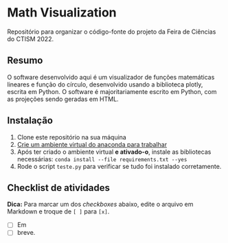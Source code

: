 # Math Visualization

Repositório para organizar o código-fonte do projeto da Feira de Ciências do CTISM 2022.

## Resumo

O software desenvolvido aqui é um visualizador de funções matemáticas lineares e função do círculo, desenvolvido usando a biblioteca plotly, escrita em Python. O software é majoritariamente escrito em Python, com as projeções sendo geradas em HTML.

## Instalação

1. Clone este repositório na sua máquina
2. [Crie um ambiente virtual do anaconda para trabalhar](
   https://github.com/CTISM-Prof-Henry/pythonEssentials/blob/main/chapters/venvs.md#criando-pela-linha-de-comando)
3. Após ter criado o ambiente virtual **e ativado-o**, instale as bibliotecas necessárias: `conda install --file requirements.txt --yes`
4. Rode o script `teste.py` para verificar se tudo foi instalado corretamente.


## Checklist de atividades

**Dica:** Para marcar um dos _checkboxes_ abaixo, edite o arquivo em Markdown
e troque de `[ ]` para `[x]`.

* [ ] Em 
* [ ] breve.
